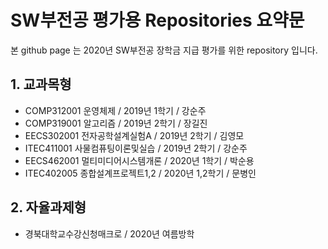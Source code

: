 # SW부전공 평가용  Repositories 요약문

본 github page 는 2020년 SW부전공 장학금 지급 평가를 위한 repository 입니다.

## 1. 교과목형

* COMP312001 운영체제 / 2019년 1학기 / 강순주
* COMP319001 알고리즘 / 2019년 2학기 / 장길진
* EECS302001 전자공학설계실험A / 2019년 2학기 / 김영모
* ITEC411001 사물컴퓨팅이론및실습 / 2019년 2학기 / 강순주
* EECS462001 멀티미디어시스템개론 / 2020년 1학기 / 박순용
* ITEC402005 종합설계프로젝트1,2 / 2020년 1,2학기 / 문병인

## 2. 자율과제형

* 경북대학교수강신청매크로 / 2020년 여름방학
